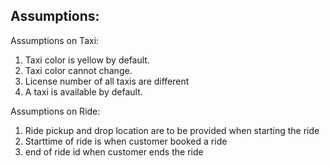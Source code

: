 Assumptions:
---

Assumptions on Taxi:

1. Taxi color is yellow by default.
2. Taxi color cannot change.
3. License number of all taxis are different
4. A taxi is available by default.


Assumptions on Ride:

1. Ride pickup and drop location are to be provided when starting the ride
2. Starttime of ride is when customer booked a ride
3. end of ride id when customer ends the ride
